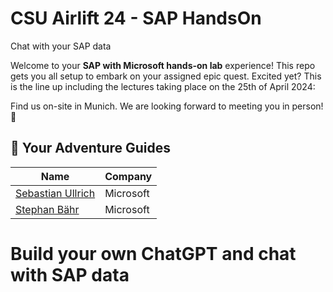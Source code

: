 # CSU Airlift 24 - SAP HandsOn
 Chat with your SAP data

Welcome to your **SAP with Microsoft hands-on lab** experience! This repo gets you all setup to embark on your assigned epic quest. Excited yet? This is the line up including the lectures taking place on the 25th of April 2024:

Find us on-site in Munich. We are looking forward to meeting you in person! 🤝


## 🚸 Your Adventure Guides

| Name             | Company  |
| ---------------- | -------- |
| [Sebastian Ullrich](https://www.linkedin.com/in/sebastian-ullrich-677b36168/)  | Microsoft |
| [Stephan Bähr](https://www.linkedin.com/in/stephan-b%C3%A4hr-53b9a8116/)    | Microsoft |


# Build your own ChatGPT and chat with SAP data